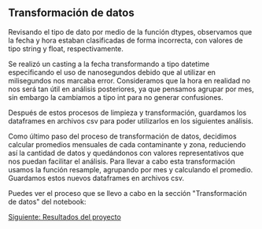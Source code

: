 
## Transformación de datos
Revisando el tipo de dato por medio de la función dtypes, observamos que la fecha y hora estaban clasificadas de forma incorrecta, con valores de tipo string y float, respectivamente.

Se realizó un casting a la fecha transformando a tipo datetime especificando el uso de nanosegundos debido que al utilizar en milisegundos nos marcaba error. Consideramos que la hora en realidad no nos será tan útil en análisis posteriores, ya que pensamos agrupar por mes, sin embargo la cambiamos a tipo int para no generar confusiones.

Después de estos procesos de limpieza y transformación, guardamos los dataframes en archivos csv para poder utilizarlos en los siguientes análisis.

Como último paso del proceso de transformación de datos, decidimos calcular promedios mensuales de cada contaminante y zona, reduciendo así la cantidad de datos y quedándonos con valores representativos que nos puedan facilitar el análisis. Para llevar a cabo esta transformación usamos la función resample, agrupando por mes y calculando el promedio. Guardamos estos nuevos dataframes en archivos csv.

Puedes ver el proceso que se llevo a cabo en la sección "Transformación de datos" del notebook: 

[Siguiente: Resultados del proyecto](https://github.com/BettySanchez7/Analisis_Calidad_AireCDMX_Python/blob/main/docs/resultados.md)
